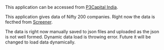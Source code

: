 This application can be accessed from [P3Capital India](https://prabhu-patel.github.io/prabhu.patel/p3capital/).

This application gives data of Nifty 200 companies. Right now the data is fecthed from [Screener](https://www.screener.in).

The data is right now manually saved to json files and uploaded as the json is not well formed. Dynamic data load is throwing error. Future it will be changed to load data dynamically.

